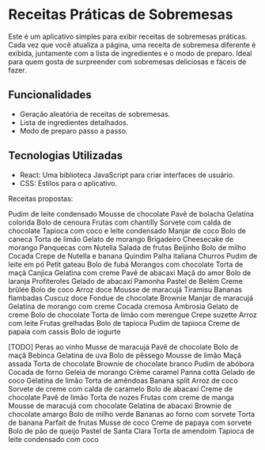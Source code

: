 # Receitas Práticas de Sobremesas

Este é um aplicativo simples para exibir receitas de sobremesas práticas. Cada vez que você atualiza a página, uma receita de sobremesa diferente é exibida, juntamente com a lista de ingredientes e o modo de preparo. Ideal para quem gosta de surpreender com sobremesas deliciosas e fáceis de fazer.

## Funcionalidades

- Geração aleatória de receitas de sobremesas.
- Lista de ingredientes detalhados.
- Modo de preparo passo a passo.

## Tecnologias Utilizadas

- React: Uma biblioteca JavaScript para criar interfaces de usuário.
- CSS: Estilos para o aplicativo.


Receitas propostas:

Pudim de leite condensado
Mousse de chocolate
Pavê de bolacha
Gelatina colorida
Bolo de cenoura
Frutas com chantilly
Sorvete com calda de chocolate
Tapioca com coco e leite condensado
Manjar de coco
Bolo de caneca
Torta de limão
Gelato de morango
Brigadeiro
Cheesecake de morango
Panquecas com Nutella
Salada de frutas
Beijinho
Bolo de milho
Cocada
Crepe de Nutella e banana
Quindim
Palha italiana
Churros
Pudim de leite em pó
Petit gateau
Bolo de fubá
Morangos com chocolate
Torta de maçã
Canjica
Gelatina com creme
Pavê de abacaxi
Maçã do amor
Bolo de laranja
Profiteroles
Gelado de abacaxi
Pamonha
Pastel de Belém
Creme brûlée
Bolo de coco
Arroz doce
Mousse de maracujá
Tiramisu
Bananas flambadas
Cuscuz doce
Fondue de chocolate
Brownie
Manjar de maracujá
Gelatina de morango com creme
Cocada cremosa
Ambrosia
Gelato de creme
Bolo de chocolate
Torta de limão com merengue
Crepe suzette
Arroz com leite
Frutas grelhadas
Bolo de tapioca
Pudim de tapioca
Creme de papaia com cassis
Bolo de iogurte

[TODO]
Peras ao vinho
Musse de maracujá
Pavê de chocolate
Bolo de maçã
Bebinca
Gelatina de uva
Bolo de pêssego
Mousse de limão
Maçã assada
Torta de chocolate
Brownie de chocolate branco
Pudim de abóbora
Cocada de forno
Geleia de morango
Crème caramel
Panna cotta
Gelado de coco
Gelatina de limão
Torta de amêndoas
Banana split
Arroz de coco
Sorvete de creme com calda de caramelo
Bolo de abacaxi
Creme de chocolate
Pavê de limão
Torta de nozes
Frutas com creme de manga
Mousse de maracujá com chocolate
Gelatina de abacaxi
Brownie de chocolate amargo
Bolo de milho verde
Bananas ao forno com sorvete
Torta de banana
Parfait de frutas
Musse de coco
Creme de papaya com sorvete
Bolo de pão de queijo
Pastel de Santa Clara
Torta de amendoim
Tapioca de leite condensado com coco